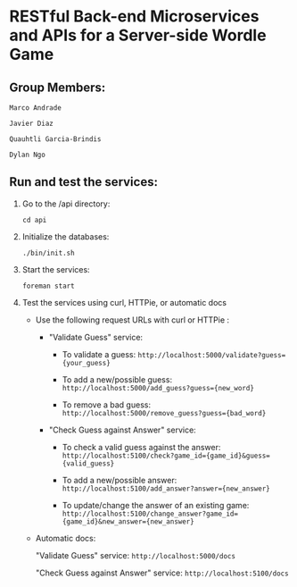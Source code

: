 # RESTful Back-end Microservices and APIs for a Server-side Wordle Game

## Group Members:

    Marco Andrade

    Javier Diaz

    Quauhtli Garcia-Brindis

    Dylan Ngo

## Run and test the services:

1. Go to the /api directory:

    ```
    cd api
    ```

2. Initialize the databases:

    ```
    ./bin/init.sh
    ```

3. Start the services:

    ```
    foreman start
    ```

4. Test the services using curl, HTTPie, or automatic docs
    
    * Use the following request URLs with curl or HTTPie :

        * "Validate Guess" service: 
            
            * To validate a guess: `http://localhost:5000/validate?guess={your_guess}`

            * To add a new/possible guess: `http://localhost:5000/add_guess?guess={new_word}`

            * To remove a bad guess: `http://localhost:5000/remove_guess?guess={bad_word}`
        

        * "Check Guess against Answer" service: 

            * To check a valid guess against the answer: `http://localhost:5100/check?game_id={game_id}&guess={valid_guess}`

            * To add a new/possible answer: `http://localhost:5100/add_answer?answer={new_answer}`
            
            * To update/change the answer of an existing game: `http://localhost:5100/change_answer?game_id={game_id}&new_answer={new_answer}`

    * Automatic docs:

        "Validate Guess" service: `http://localhost:5000/docs` 

        "Check Guess against Answer" service: `http://localhost:5100/docs`
